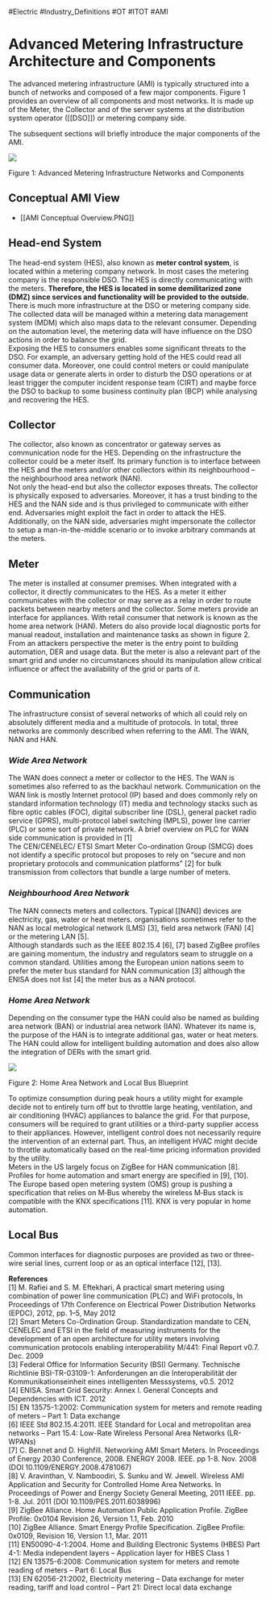 #Electric #Industry_Definitions #OT #ITOT #AMI 
# Advanced Metering Infrastructure Architecture and Components
The advanced metering infrastructure (AMI) is typically structured into a bunch of networks and composed of a few major components. Figure 1 provides an overview of all components and most networks. It is made up of the Meter, the Collector and of the server systems at the distribution system operator ([[DSO]]) or metering company side.

The subsequent sections will briefly introduce the major components of the AMI.

![](https://blog.compass-security.com/wp-content/uploads/2013/02/advanced_metering_infrastrcuture1.png)

Figure 1: Advanced Metering Infrastructure Networks and Components

##  Conceptual AMI View
- [[AMI Conceptual Overview.PNG]]
## **Head-end System**  
The head-end system (HES), also known as **meter control system**, is located within a metering company network. In most cases the metering company is the responsible DSO. The HES is directly communicating with the meters. **Therefore, the HES is located in some demilitarized zone (DMZ) since services and functionality will be provided to the outside.**  
There is much more infrastructure at the DSO or metering company side. The collected data will be managed within a metering data management system (MDM) which also maps data to the relevant consumer. Depending on the automation level, the metering data will have influence on the DSO actions in order to balance the grid.  
Exposing the HES to consumers enables some significant threats to the DSO. For example, an adversary getting hold of the HES could read all consumer data. Moreover, one could control meters or could manipulate usage data or generate alerts in order to disturb the DSO operations or at least trigger the computer incident response team (CIRT) and maybe force the DSO to backup to some business continuity plan (BCP) while analysing and recovering the HES.

## **Collector**  
The collector, also known as concentrator or gateway serves as communication node for the HES. Depending on the infrastructure the collector could be a meter itself. Its primary function is to interface between the HES and the meters and/or other collectors within its neighbourhood – the neighbourhood area network (NAN).  
Not only the head-end but also the collector exposes threats. The collector is physically exposed to adversaries. Moreover, it has a trust binding to the HES and the NAN side and is thus privileged to communicate with either end. Adversaries might exploit the fact in order to attack the HES. Additionally, on the NAN side, adversaries might impersonate the collector to setup a man-in-the-middle scenario or to invoke arbitrary commands at the meters.

## **Meter**  
The meter is installed at consumer premises. When integrated with a collector, it directly communicates to the HES. As a meter it either communicates with the collector or may serve as a relay in order to route packets between nearby meters and the collector. Some meters provide an interface for appliances. With retail consumer that network is known as the home area network (HAN). Meters do also provide local diagnostic ports for manual readout, installation and maintenance tasks as shown in figure 2.  
From an attackers perspective the meter is the entry point to building automation, DER and usage data. But the meter is also a relevant part of the smart grid and under no circumstances should its manipulation allow critical influence or affect the availability of the grid or parts of it.

## **Communication**  
The infrastructure consist of several networks of which all could rely on absolutely different media and a multitude of protocols. In total, three networks are commonly described when referring to the AMI. The WAN, NAN and HAN.

### _**Wide Area Network**_  
The WAN does connect a meter or collector to the HES. The WAN is sometimes also referred to as the backhaul network. Communication on the WAN link is mostly Internet protocol (IP) based and does commonly rely on standard information technology (IT) media and technology stacks such as fibre optic cables (FOC), digital subscriber line (DSL), general packet radio service (GPRS), multi-protocol label switching (MPLS), power line carrier (PLC) or some sort of private network. A brief overview on PLC for WAN side communication is provided in \[1\]  
The CEN/CENELEC/ ETSI Smart Meter Co-ordination Group (SMCG) does not identify a specific protocol but proposes to rely on “secure and non proprietary protocols and communication platforms” \[2\] for bulk transmission from collectors that bundle a large number of meters.

### _**Neighbourhood Area Network**_  
The NAN connects meters and collectors. Typical [[NAN]] devices are electricity, gas, water or heat meters. organisations sometimes refer to the NAN as local metrological network (LMS) \[3\], field area network (FAN) \[4\] or the metering LAN \[5\].  
Although standards such as the IEEE 802.15.4 \[6\], \[7\] based ZigBee profiles are gaining momentum, the industry and regulators seam to struggle on a common standard. Utilities among the European union nations seem to prefer the meter bus standard for NAN communication \[3\] although the ENISA does not list \[4\] the meter bus as a NAN protocol.

### _**Home Area Network**_  
Depending on the consumer type the HAN could also be named as building area network (BAN) or industrial area network (IAN). Whatever its name is, the purpose of the HAN is to integrate additional gas, water or heat meters. The HAN could allow for intelligent building automation and does also allow the integration of DERs with the smart grid.

![](https://blog.compass-security.com/wp-content/uploads/2013/02/home_area_network.png)

Figure 2: Home Area Network and Local Bus Blueprint

To optimize consumption during peak hours a utility might for example decide not to entirely turn off but to throttle large heating, ventilation, and air conditioning (HVAC) appliances to balance the grid. For that purpose, consumers will be required to grant utilities or a third-party supplier access to their appliances. However, intelligent control does not necessarily require the intervention of an external part. Thus, an intelligent HVAC might decide to throttle automatically based on the real-time pricing information provided by the utility.  
Meters in the US largely focus on ZigBee for HAN communication \[8\]. Profiles for home automation and smart energy are specified in \[9\], \[10\]. The Europe based open metering system (OMS) group is pushing a specification that relies on M‑Bus whereby the wireless M‑Bus stack is compatible with the KNX specifications \[11\]. KNX is very popular in home automation.

## **Local Bus**  
Common interfaces for diagnostic purposes are provided as two or three-wire serial lines, current loop or as an optical interface \[12\], \[13\].

**References**  
\[1\] M. Rafiei and S. M. Eftekhari, A practical smart metering using combination of power line communication (PLC) and WiFi protocols, In Proceedings of 17th Conference on Electrical Power Distribution Networks (EPDC), 2012, pp. 1–5, May 2012  
\[2\] Smart Meters Co-Ordination Group. Standardization mandate to CEN, CENELEC and ETSI in the field of measuring instruments for the development of an open architecture for utility meters involving communication protocols enabling interoperability M/441: Final Report v0.7. Dec. 2009  
\[3\] Federal Office for Information Security (BSI) Germany. Technische Richtlinie BSI-TR-03109-1: Anforderungen an die Interoperabilität der Kommunikationseinheit eines intelligenten Messsystems, v0.5. 2012  
\[4\] ENISA. Smart Grid Security: Annex I. General Concepts and Dependencies with ICT. 2012  
\[5\] EN 13575-1:2002: Communication system for meters and remote reading of meters – Part 1: Data exchange  
\[6\] IEEE Std 802.15.4:2011. IEEE Standard for Local and metropolitan area networks – Part 15.4: Low-Rate Wireless Personal Area Networks (LR-WPANs)  
\[7\] C. Bennet and D. Highfill. Networking AMI Smart Meters. In Proceedings of Energy 2030 Conference, 2008. ENERGY 2008. IEEE. pp 1-8. Nov. 2008 (DOI 10.1109/ENERGY.2008.4781067)  
\[8\] V. Aravinthan, V. Namboodiri, S. Sunku and W. Jewell. Wireless AMI Application and Security for Controlled Home Area Networks. In Proceedings of Power and Energy Society General Meeting, 2011 IEEE. pp. 1-8. Jul. 2011 (DOI 10.1109/PES.2011.6038996)  
\[9\] ZigBee Alliance. Home Automation Public Application Profile. ZigBee Profile: 0x0104 Revision 26, Version 1.1, Feb. 2010  
\[10\] ZigBee Alliance. Smart Energy Profile Specification. ZigBee Profile: 0x0109, Revision 16, Version 1.1, Mar. 2011  
\[11\] EN50090-4-1:2004. Home and Building Electronic Systems (HBES) Part 4-1: Media independent layers – Application layer for HBES Class 1  
\[12\] EN 13575-6:2008: Communication system for meters and remote reading of meters – Part 6: Local Bus  
\[13\] EN 62056-21:2002, Electricity metering – Data exchange for meter reading, tariff and load control – Part 21: Direct local data exchange